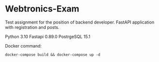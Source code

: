 # Webtronics-Exam
Test assignment for the position of backend developer. FastAPI application with registration and posts.

Python 3.10
Fastapi 0.89.0
PostrgeSQL 15.1

Docker command:

`docker-compose build && docker-compose up -d`
